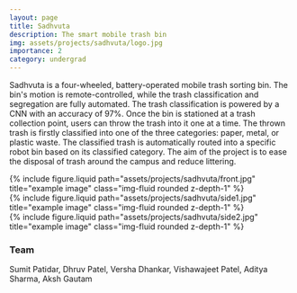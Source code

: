 ```yaml
---
layout: page
title: Sadhvuta
description: The smart mobile trash bin
img: assets/projects/sadhvuta/logo.jpg
importance: 2
category: undergrad
---
```


Sadhvuta is a four-wheeled, battery-operated mobile trash sorting bin. The bin's motion is remote-controlled, while the trash classification and segregation are fully automated. The trash classification is powered by a CNN with an accuracy of 97%. Once the bin is stationed at a trash collection point, users can throw the trash into it one at a time. The thrown trash is firstly classified into one of the three categories: paper, metal, or plastic waste. The classified trash is automatically routed into a specific robot bin based on its classified category. The aim of the project is to ease the disposal of trash around the campus and reduce littering.

<div class="row justify-content-sm-center">
    <div class="col-sm">
{% include figure.liquid path="assets/projects/sadhvuta/front.jpg" title="example image" class="img-fluid rounded z-depth-1" %}
    </div>
    <div class="col-sm">
{% include figure.liquid path="assets/projects/sadhvuta/side1.jpg" title="example image" class="img-fluid rounded z-depth-1" %}
    </div>
    <div class="col-sm">
{% include figure.liquid path="assets/projects/sadhvuta/side2.jpg" title="example image" class="img-fluid rounded z-depth-1" %}
    </div>
</div>

### Team

Sumit Patidar, Dhruv Patel, Versha Dhankar, Vishawajeet Patel, Aditya Sharma, Aksh Gautam
